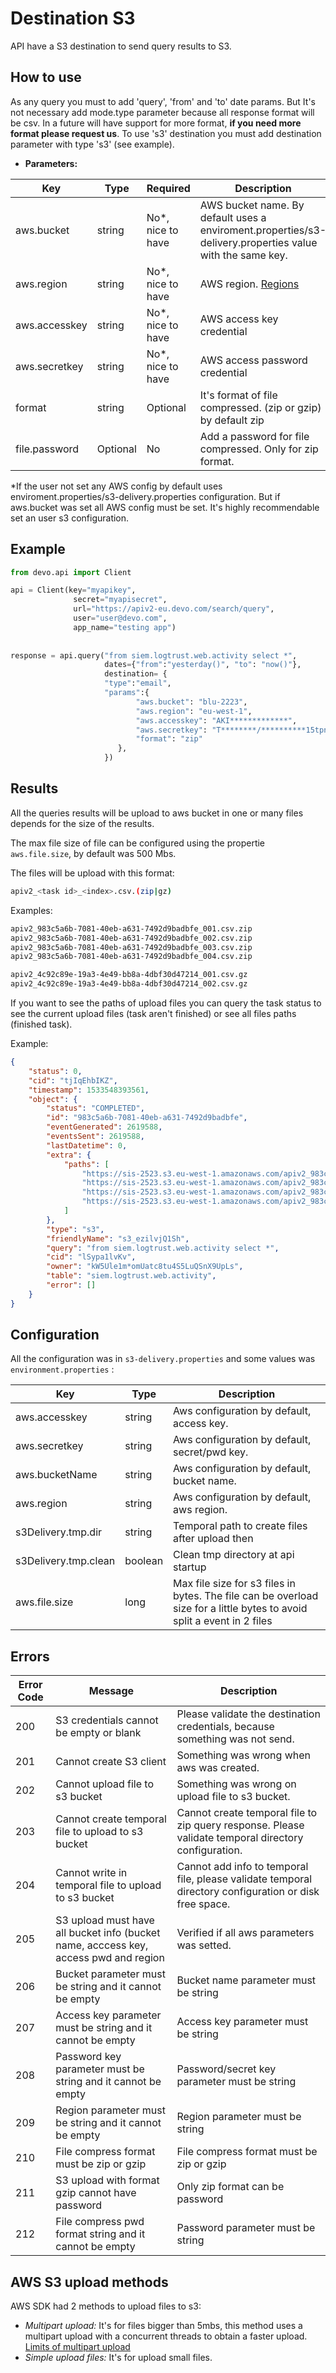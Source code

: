 # Destination S3

API have a S3 destination to send query results to S3.

## How to use

As any query you must to add 'query', 'from' and 'to' date params. But It's not necessary add mode.type parameter because all response format will be csv. In a future will have support for more format, **if you need more format please request us**.
To use 's3' destination you must add destination parameter with type 's3' (see example).

- **Parameters:**

| Key | Type | Required | Description |
| --- | --- | --- | --- |
| aws.bucket | string | No*, nice to have | AWS bucket name. By default uses a enviroment.properties/s3-delivery.properties value with the same key.  |
| aws.region | string | No*, nice to have | AWS region. [Regions](https://docs.aws.amazon.com/es_es/AWSEC2/latest/UserGuide/using-regions-availability-zones.html#concepts-available-regions)  |
| aws.accesskey | string | No*, nice to have | AWS access key credential |
| aws.secretkey | string | No*, nice to have | AWS access password credential |
| format | string | Optional | It's format of file compressed. (zip or gzip) by default zip |
| file.password | Optional | No | Add a password for file compressed. Only for zip format. |



*If the user not set any AWS config by default uses enviroment.properties/s3-delivery.properties configuration. But if aws.bucket was set all AWS config must be set. It's highly recommendable set an user s3 configuration.

## Example

```python
from devo.api import Client

api = Client(key="myapikey",
              secret="myapisecret",
              url="https://apiv2-eu.devo.com/search/query",
              user="user@devo.com",
              app_name="testing app")
              
              
response = api.query("from siem.logtrust.web.activity select *", 
                     dates={"from":"yesterday()", "to": "now()"}, 
                     destination= { 
                     "type":"email",
                     "params":{
                            "aws.bucket": "blu-2223",
                            "aws.region": "eu-west-1",
                            "aws.accesskey": "AKI*************",
                            "aws.secretkey": "T********/**********15tpn3***V2UZ",
                            "format": "zip"
                        },
                     })
```

## Results

All the queries results will be upload to aws bucket in one or many files depends for the size of the results. 

The max file size of file can be configured using the propertie ``aws.file.size``, by default was 500 Mbs.

The files will be upload with this format:

```bash
apiv2_<task id>_<index>.csv.(zip|gz)
```
Examples:

```bash
apiv2_983c5a6b-7081-40eb-a631-7492d9badbfe_001.csv.zip
apiv2_983c5a6b-7081-40eb-a631-7492d9badbfe_002.csv.zip
apiv2_983c5a6b-7081-40eb-a631-7492d9badbfe_003.csv.zip
apiv2_983c5a6b-7081-40eb-a631-7492d9badbfe_004.csv.zip

apiv2_4c92c89e-19a3-4e49-bb8a-4dbf30d47214_001.csv.gz
apiv2_4c92c89e-19a3-4e49-bb8a-4dbf30d47214_002.csv.gz
```

If you want to see the paths of upload files you can query the task status to see the current upload files (task aren't finished) or see all files paths (finished task).

Example:

```json
{
    "status": 0,
    "cid": "tjIqEhbIKZ",
    "timestamp": 1533548393561,
    "object": {
        "status": "COMPLETED",
        "id": "983c5a6b-7081-40eb-a631-7492d9badbfe",
        "eventGenerated": 2619588,
        "eventsSent": 2619588,
        "lastDatetime": 0,
        "extra": {
            "paths": [
                "https://sis-2523.s3.eu-west-1.amazonaws.com/apiv2_983c5a6b-7081-40eb-a631-7492d9badbfe_001.csv.zip",
                "https://sis-2523.s3.eu-west-1.amazonaws.com/apiv2_983c5a6b-7081-40eb-a631-7492d9badbfe_002.csv.zip",
                "https://sis-2523.s3.eu-west-1.amazonaws.com/apiv2_983c5a6b-7081-40eb-a631-7492d9badbfe_003.csv.zip",
                "https://sis-2523.s3.eu-west-1.amazonaws.com/apiv2_983c5a6b-7081-40eb-a631-7492d9badbfe_004.csv.zip"
            ]
        },
        "type": "s3",
        "friendlyName": "s3_ezilvjQ1Sh",
        "query": "from siem.logtrust.web.activity select *",
        "cid": "lSypa1lvKv",
        "owner": "kW5Ule1m*omUatc8tu4S5LuQSnX9UpLs",
        "table": "siem.logtrust.web.activity",
        "error": []
    }
}
```

## Configuration
All the configuration was in ``s3-delivery.properties`` and some values was ``environment.properties`` :

| Key | Type | Description |
|---|---|---|
| aws.accesskey | string | Aws configuration by default, access key. |
| aws.secretkey | string | Aws configuration by default, secret/pwd key. |
| aws.bucketName | string | Aws configuration by default, bucket name. |
| aws.region | string | Aws configuration by default, aws region. |
| s3Delivery.tmp.dir | string | Temporal path to create files after upload then |
| s3Delivery.tmp.clean | boolean | Clean tmp directory at api startup |
| aws.file.size | long | Max file size for s3 files in bytes. The file can be overload size for a little bytes to avoid split a event in 2 files |

## Errors

| Error Code | Message | Description |
|---|---|---|
| 200 | S3 credentials cannot be empty or blank  | Please validate the destination credentials, because something was not send. |
| 201 | Cannot create S3 client | Something was wrong when aws was created. |
| 202 | Cannot upload file to s3 bucket | Something was wrong on upload file to s3 bucket. |
| 203 | Cannot create temporal file to upload to s3 bucket | Cannot create temporal file to zip query response. Please validate temporal directory configuration. |
| 204 | Cannot write in temporal file to upload to s3 bucket | Cannot add info to temporal file, please validate temporal directory configuration or disk free space. |
| 205 | S3 upload must have all bucket info (bucket name, acccess key, access pwd and region | Verified if all aws parameters was setted. |
| 206 | Bucket parameter must be string and it cannot be empty | Bucket name parameter must be string |
| 207 | Access key parameter must be string and it cannot be empty | Access key parameter must be string |
| 208 | Password key parameter must be string and it cannot be empty | Password/secret key parameter must be string |
| 209 | Region parameter must be string and it cannot be empty | Region parameter must be string |
| 210 | File compress format must be zip or gzip | File compress format must be zip or gzip |
| 211 | S3 upload with format gzip cannot have password | Only zip format can be password |
| 212 | File compress pwd format string and it cannot be empty | Password parameter must be string |

## AWS S3 upload methods

AWS SDK had 2 methods to upload files to s3:

- *Multipart upload:* It's for files bigger than 5mbs, this method uses a multipart upload with a concurrent threads 
to obtain a faster upload. [Limits of multipart upload](https://docs.aws.amazon.com/es_es/AmazonS3/latest/dev/qfacts.html)
- *Simple upload files:* It's for upload small files.

